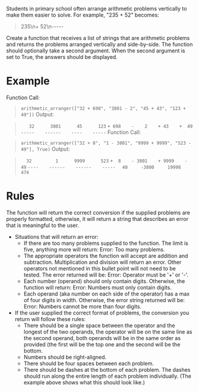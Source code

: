 Students in primary school often arrange arithmetic problems vertically to make them easier to solve. For example, "235 + 52" becomes:

>   235\n+  52\n-----

Create a function that receives a list of strings that are arithmetic problems and returns the problems arranged vertically and side-by-side. The function should optionally take a second argument. When the second argument is set to True, the answers should be displayed.

# Example
Function Call:

> `arithmetic_arranger(["32 + 698", "3801 - 2", "45 + 43", "123 + 49"])`
Output:

> `   32      3801      45      123`
> `+ 698    -    2    + 43    +  49`
> `-----    ------    ----    -----`
Function Call:

> `arithmetic_arranger(["32 + 8", "1 - 3801", "9999 + 9999", "523 - 49"], True)`
Output:

> `  32         1      9999      523`
> `+  8    - 3801    + 9999    -  49`
> `----    ------    ------    -----`
> `  40     -3800     19998      474`
>   
# Rules
The function will return the correct conversion if the supplied problems are properly formatted, otherwise, it will return a string that describes an error that is meaningful to the user.

- Situations that will return an error:
  - If there are too many problems supplied to the function. The limit is five, anything more will return: Error: Too many problems.
  - The appropriate operators the function will accept are addition and subtraction. Multiplication and division will return an error. Other operators not mentioned in this bullet point will not need to be tested. The error returned will be: Error: Operator must be '+' or '-'.
  - Each number (operand) should only contain digits. Otherwise, the function will return: Error: Numbers must only contain digits.
  - Each operand (aka number on each side of the operator) has a max of four digits in width. Otherwise, the error string returned will be: Error: Numbers cannot be more than four digits.
- If the user supplied the correct format of problems, the conversion you return will follow these rules:
  - There should be a single space between the operator and the longest of the two operands, the operator will be on the same line as the second operand, both operands will be in the same order as provided (the first will be the top one and the second will be the bottom.
  - Numbers should be right-aligned.
  - There should be four spaces between each problem.
  - There should be dashes at the bottom of each problem. The dashes should run along the entire length of each problem individually. (The example above shows what this should look like.)
